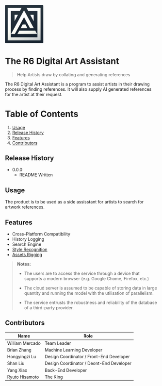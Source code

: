<img src = images/favicon.jpg alt = "The R6 Logo" width = 25%>

# The R6 Digital Art Assistant

> Help Artists draw by collating and generating references

The R6 Digital Art Assistant is a program to assist artists in their drawing process by finding references. It will also supply AI generated references for the artist at their request.

# Table of Contents

1. [Usage](https://youtu.be/dQw4w9WgXcQ?si=2zxHFcytbqTuiOju)
2. [Release History](#release-history)
3. [Features](#features)
4. [Contributors](#contributors)

## Release History

* 0.0.0
    * README Written

## Usage

The product is to be used as a side assisstant for artists to search for artwork references.

## Features

* Cross-Platform Compatibility
* History Logging
* Search Engine
* [Style Recognition](/controlnet/controlnet_outline#style-recognition)
* [Assets Rigging](/controlnet/controlnet_outline.md#assets-rigging)

> **Notes:**
>
> * The users are to access the service through a device that supports a modern browser (e.g. Google Chome, Firefox, etc.)
>
> * The cloud server is assumed to be capable of storing data in large quantity and running the model with the utilisation of parallelism.
>
> * The service entrusts the robustness and reliability of the database of a third-party provider.

## Contributors

| Name | Role |
| ----| ---- |
| William Mercado | Team Leader |
| Brian Zhang | Machine Learning Developer |
| Hongyingzi Lu | Design Coordinator / Front-End Developer |
| Shan Liu | Design Coordinator / Deont-End Developer |
| Yang Xiao | Back-End Developer |
| Ryuto Hisamoto | The King |